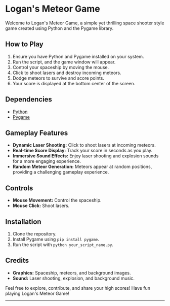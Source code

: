 # Logan's Meteor Game

Welcome to Logan's Meteor Game, a simple yet thrilling space shooter style game created using Python and the Pygame library.

## How to Play

1. Ensure you have Python and Pygame installed on your system.
2. Run the script, and the game window will appear.
3. Control your spaceship by moving the mouse.
4. Click to shoot lasers and destroy incoming meteors.
5. Dodge meteors to survive and score points.
6. Your score is displayed at the bottom center of the screen.

## Dependencies

- [Python](https://www.python.org/)
- [Pygame](https://www.pygame.org/)

## Gameplay Features

- **Dynamic Laser Shooting:** Click to shoot lasers at incoming meteors.
- **Real-time Score Display:** Track your score in seconds as you play.
- **Immersive Sound Effects:** Enjoy laser shooting and explosion sounds for a more engaging experience.
- **Random Meteor Generation:** Meteors appear at random positions, providing a challenging gameplay experience.

## Controls

- **Mouse Movement:** Control the spaceship.
- **Mouse Click:** Shoot lasers.

## Installation

1. Clone the repository.
2. Install Pygame using `pip install pygame`.
3. Run the script with `python your_script_name.py`.

## Credits

- **Graphics:** Spaceship, meteors, and background images.
- **Sound:** Laser shooting, explosion, and background music.

Feel free to explore, contribute, and share your high scores! Have fun playing Logan's Meteor Game!

---
